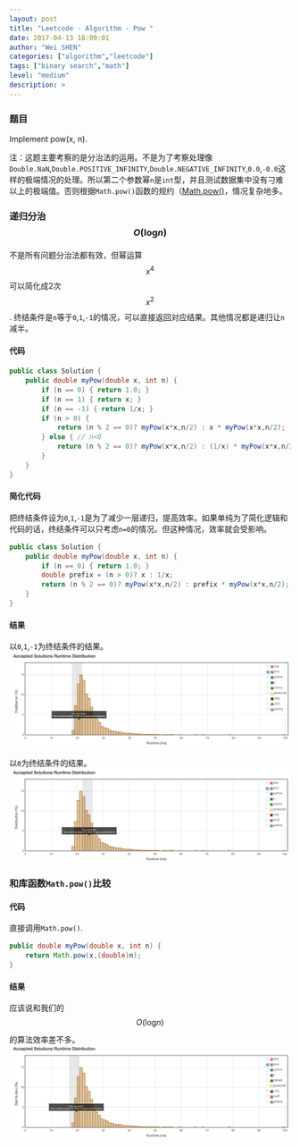 ```yaml
---
layout: post
title: "Leetcode - Algorithm - Pow "
date: 2017-04-13 18:09:01
author: "Wei SHEN"
categories: ["algorithm","leetcode"]
tags: ["binary search","math"]
level: "medium"
description: >
---
```


### 题目
Implement pow(x, n).

注：这题主要考察的是分治法的运用。不是为了考察处理像`Double.NaN`,`Double.POSITIVE_INFINITY`,`Double.NEGATIVE_INFINITY`,`0.0`,`-0.0`这样的极端情况的处理。所以第二个参数幂`n`是`int`型，并且测试数据集中没有刁难以上的极端值。否则根据`Math.pow()`函数的规约（[Math.pow()](https://docs.oracle.com/javase/8/docs/api/java/lang/Math.html#pow-double-double-)，情况复杂地多。

### 递归分治 $$O(\log_{}{n})$$
不是所有问题分治法都有效，但幂运算$$x^4$$可以简化成2次$$x^2$$.
终结条件是`n`等于`0`,`1`,`-1`的情况，可以直接返回对应结果。其他情况都是递归让`n`减半。

#### 代码
```java
public class Solution {
    public double myPow(double x, int n) {
        if (n == 0) { return 1.0; }
        if (n == 1) { return x; }
        if (n == -1) { return 1/x; }
        if (n > 0) {
            return (n % 2 == 0)? myPow(x*x,n/2) : x * myPow(x*x,n/2);
        } else { // n<0
            return (n % 2 == 0)? myPow(x*x,n/2) : (1/x) * myPow(x*x,n/2);
        }
    }
}
```

#### 简化代码
把终结条件设为`0`,`1`,`-1`是为了减少一层递归，提高效率。如果单纯为了简化逻辑和代码的话，终结条件可以只考虑`n=0`的情况。但这种情况，效率就会受影响。

```java
public class Solution {
    public double myPow(double x, int n) {
        if (n == 0) { return 1.0; }
        double prefix = (n > 0)? x : 1/x;
        return (n % 2 == 0)? myPow(x*x,n/2) : prefix * myPow(x*x,n/2);
    }
}
```

#### 结果
以`0`,`1`,`-1`为终结条件的结果。
![pow-1](/images/leetcode/pow-1.png)

以`0`为终结条件的结果。
![pow-3](/images/leetcode/pow-3.png)


### 和库函数`Math.pow()`比较

#### 代码
直接调用`Math.pow()`.
```java
public double myPow(double x, int n) {
    return Math.pow(x,(double)n);
}
```

#### 结果
应该说和我们的$$O(\log_{}{n})$$的算法效率差不多。
![pow-2](/images/leetcode/pow-2.png)
